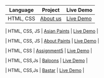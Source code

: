 
|  Language  | Project                                                                                                                     | Live Demo                                                                         |
| :-: | --------------------------------------------------------------------------------------------------------------------------- | --------------------------------------------------------------------------------- |
| HTML, CSS | [About us](https://github.com/kishandewangan1800/Frontend/tree/master/HtmlCssAndJs/About%20me)                             | [Live Demo](https://kishandewangan1800.github.io/Frontend/HtmlCssAndJs/About%20me/index.html)               |

| HTML, CSS, JS | [Asian Paints](https://github.com/kishandewangan1800/Frontend/tree/master/HtmlCssAndJs/Asian)                             | [Live Demo](https://kishandewangan1800.github.io/Frontend/HtmlCssAndJs/Asian/index.html)               |

| HTML, CSS, JS | [About Paints](https://github.com/kishandewangan1800/Frontend/tree/master/HtmlCssAndJs/Asian%20Paints)                             | [Live Demo](https://kishandewangan1800.github.io/Frontend/HtmlCssAndJs/Asian%20Paints/index.html)               |

| HTML, CSS | [Assignment5](https://github.com/kishandewangan1800/Frontend/tree/master/HtmlCssAndJs/Assignment5)                             | [Live Demo](https://kishandewangan1800.github.io/Frontend/HtmlCssAndJs/Assignment5/index.html)               |

| HTML, CSS,Js | [Baloons](https://github.com/kishandewangan1800/Frontend/tree/master/HtmlCssAndJs/Baloons)                             | [Live Demo](https://kishandewangan1800.github.io/Frontend/HtmlCssAndJs/Baloons/index.html)               |

| HTML, CSS,Js | [Bastar](https://github.com/kishandewangan1800/Frontend/tree/master/HtmlCssAndJs/Bastar)                             | [Live Demo](https://kishandewangan1800.github.io/Frontend/HtmlCssAndJs/Bastar/index.html)               |